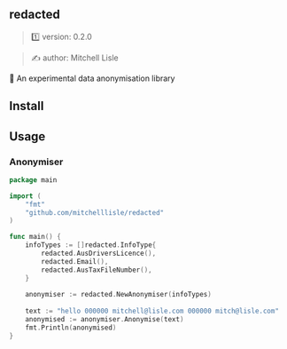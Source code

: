 ##  redacted

> 1️⃣ version: 0.2.0

> ✍️ author: Mitchell Lisle

📛 An experimental data anonymisation library

## Install


## Usage

### Anonymiser
```go
package main

import (
	"fmt"
	"github.com/mitchelllisle/redacted"
)

func main() {
    infoTypes := []redacted.InfoType{
        redacted.AusDriversLicence(),
        redacted.Email(),
        redacted.AusTaxFileNumber(),
    }
    
    anonymiser := redacted.NewAnonymiser(infoTypes)
    
    text := "hello 000000 mitchell@lisle.com 000000 mitch@lisle.com"
    anonymised := anonymiser.Anonymise(text)
    fmt.Println(anonymised)
}

```
